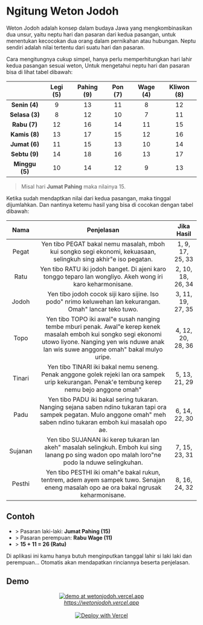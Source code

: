 # Ngitung Weton Jodoh

Weton Jodoh adalah konsep dalam budaya Jawa yang mengkombinasikan dua unsur, yaitu neptu hari dan pasaran dari kedua pasangan, untuk menentukan kecocokan dua orang dalam pernikahan atau hubungan. Neptu sendiri adalah nilai tertentu dari suatu hari dan pasaran.

Cara mengitungnya cukup simpel, hanya perlu memperhitungkan hari lahir kedua pasangan sesuai weton, Untuk mengetahui neptu hari dan pasaran bisa di lihat tabel dibawah:

| | Legi (5) | Pahing (9) | Pon (7) | Wage (4) | Kliwon (8) |
| :-: | :-: | :-: | :-: | :-: | :-: |
| **Senin (4)** | 9 | 13 | 11 | 8 | 12 |
| **Selasa (3)** | 8 | 12 | 10 | 7 | 11 |
| **Rabu (7)** | 12 | 16 | 14 | 11 | 15 |
| **Kamis (8)** | 13 | 17 | 15 | 12 | 16 |
| **Jumat (6)** | 11 | 15 | 13 | 10 | 14 |
| **Sebtu (9)** | 14 | 18 | 16 | 13 | 17 |
| **Minggu (5)** | 10 | 14 | 12 | 9 | 13 |

> Misal hari **Jumat Pahing** maka nilainya 15.

Ketika sudah mendaptkan nilai dari kedua pasangan, maka tinggal dijumlahkan. Dan nantinya ketemu hasil yang bisa di cocokan dengan tabel dibawah:

| Nama | Penjelasan | Jika Hasil |
| :-: | :-: | :-: |
| Pegat | Yen tibo PEGAT bakal nemu masalah, mboh kui songko segi ekonomi, kekuasaan, selingkuh sing akhir"e iso pegatan. | 1, 9, 17, 25, 33 |
| Ratu | Yen tibo RATU iki jodoh banget. Di ajeni karo tonggo teparo lan wongliyo. Akeh wong iri karo keharmonisane. | 2, 10, 18, 26, 34 |
| Jodoh | Yen tibo jodoh cocok siji karo sijine. Iso podo" nrimo keluwehan lan kekurangan. Omah" lancar teko tuwo. | 3, 11, 19, 27, 35 | 
| Topo | Yen tibo TOPO iki awal"e susah nanging tembe mburi penak. Awal"e kerep kenek masalah emboh kui songko segi ekonomi utowo liyone. Nanging yen wis nduwe anak lan wis suwe anggone omah" bakal mulyo uripe. | 4, 12, 20, 28, 36 |
| Tinari | Yen tibo TINARI iki bakal nemu seneng. Penak anggone golek rejeki lan ora sampek urip kekurangan. Penak\'e tembung kerep nemu bejo anggone omah" | 5, 13, 21, 29 |
| Padu | Yen tibo PADU iki bakal sering tukaran. Nanging sejana saben ndino tukaran tapi ora sampek pegatan. Mulo anggone omah" meh saben ndino tukaran emboh kui masalah opo ae. | 6, 14, 22, 30 |
| Sujanan | Yen tibo SUJANAN iki kerep tukaran lan akeh" masalah selingkuh. Emboh kui sing lanang po sing wadon opo malah loro"ne podo la nduwe selingkuhan. | 7, 15, 23, 31 |
| Pesthi | Yen tibo PESTHI iki omah"e bakal rukun, tentrem, adem ayem sampek tuwo. Senajan eneng masalah opo ae ora bakal ngrusak keharmonisane. | 8, 16, 24, 32 |

## Contoh
- \> Pasaran laki-laki: **Jumat Pahing (15)**
- \> Pasaran perempuan: **Rabu Wage (11)**
- \> **15 + 11 = 26 (Ratu)** 

Di aplikasi ini kamu hanya butuh menginputkan tanggal lahir si laki laki dan perempuan... Otomatis akan mendapatkan rinciannya beserta penjelasan.

## Demo

<div align="center">
    <a href="https://wetonjodoh.vercel.app"><img src="https://i.ibb.co/86Pw36Q/screencapture-wetonjodoh-vercel-app-2023-08-21-15-08-56.png" alt="demo at wetonjodoh.vercel.app" border="0"></a>
    <br/>
    <a href="https://wetonjodoh.vercel.app"><i>https://wetonjodoh.vercel.app</i></a>
    <br/>
    <br/>
    <a href="https://vercel.com/new/clone?repository-url=https%3A%2F%2Fgithub.com%2FJastinXyz%2Fwetonjodoh"><img src="https://vercel.com/button" alt="Deploy with Vercel"/></a>
</div>